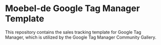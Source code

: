 # Moebel-de Google Tag Manager Template

This repository contains the sales tracking template for Google Tag Manager, which is utilized by the Google Tag Manager Community Gallery.
